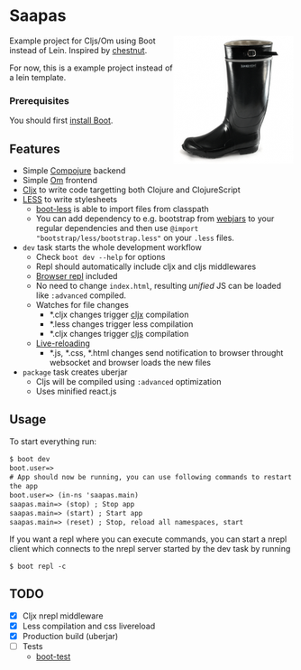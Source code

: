 # Saapas

<img src="saapas.png" align="right">

Example project for Cljs/Om using Boot instead of Lein.
Inspired by [chestnut](https://github.com/plexus/chestnut).

For now, this is a example project instead of a lein template.

### Prerequisites

You should first [install Boot](https://github.com/boot-clj/boot#install).

## Features

- Simple [Compojure](https://github.com/weavejester/compojure) backend
- Simple [Om](https://github.com/swannodette/om) frontend
- [Cljx](https://github.com/lynaghk/cljx) to write code targetting both Clojure and ClojureScript
- [LESS](http://lesscss.org/) to write stylesheets
  - [boot-less](https://github.com/Deraen/boot-less) is able to import files from classpath
  - You can add dependency to e.g. bootstrap from [webjars](https://webjars.org) to
    your regular dependencies and then use `@import "bootstrap/less/bootstrap.less"`
    on your `.less` files.
- `dev` task starts the whole development workflow
  - Check `boot dev --help` for options
  - Repl should automatically include cljx and cljs middlewares
  - [Browser repl](https://github.com/adzerk/boot-cljs-repl) included
  - No need to change `index.html`, resulting *unified* JS can be loaded like `:advanced` compiled.
  - Watches for file changes
    - \*.cljx changes trigger [cljx](https://github.com/Deraen/boot-cljx) compilation
    - \*.less changes trigger less compilation
    - \*.cljx changes trigger [cljs](https://github.com/adzerk/boot-cljs) compilation
  - [Live-reloading](https://github.com/adzerk/boot-reload)
    - \*.js, \*.css, \*.html changes send notification to browser throught websocket and browser loads the new files
- `package` task creates uberjar
  - Cljs will be compiled using `:advanced` optimization
  - Uses minified react.js

## Usage

To start everything run:
```
$ boot dev
boot.user=>
# App should now be running, you can use following commands to restart the app
boot.user=> (in-ns 'saapas.main)
saapas.main=> (stop) ; Stop app
saapas.main=> (start) ; Start app
saapas.main=> (reset) ; Stop, reload all namespaces, start
```

If you want a repl where you can execute commands, you can start a nrepl
client which connects to the nrepl server started by the dev task by running
```
$ boot repl -c
```

## TODO

- [x] Cljx nrepl middleware
- [x] Less compilation and css livereload
- [x] Production build (uberjar)
- [ ] Tests
  - [boot-test](https://github.com/adzerk/boot-test)
